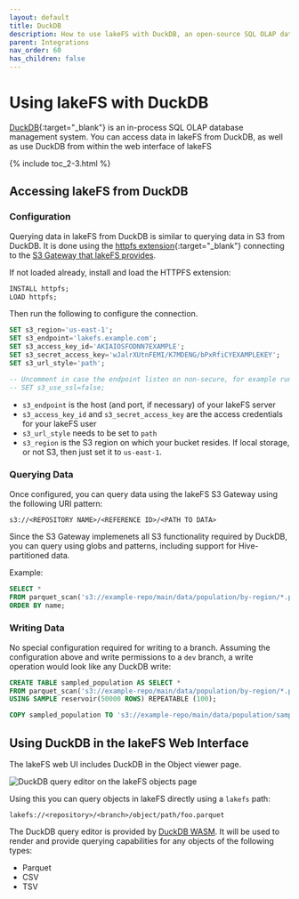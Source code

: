 ```yaml
---
layout: default
title: DuckDB
description: How to use lakeFS with DuckDB, an open-source SQL OLAP database management system.
parent: Integrations
nav_order: 60
has_children: false
---
```


# Using lakeFS with DuckDB

[DuckDB](https://duckdb.org/){:target="_blank"} is an in-process SQL OLAP database management system. You can access data in lakeFS from DuckDB, as well as use DuckDB from within the web interface of lakeFS

{% include toc_2-3.html %}

## Accessing lakeFS from DuckDB
### Configuration

Querying data in lakeFS from DuckDB is similar to querying data in S3 from DuckDB. It is done using the [httpfs extension](https://duckdb.org/docs/extensions/httpfs.html){:target="_blank"} connecting to the [S3 Gateway that lakeFS provides](https://docs.lakefs.io/understand/architecture.html#s3-gateway).

If not loaded already, install and load the HTTPFS extension: 

```sql
INSTALL httpfs;
LOAD httpfs;
```

Then run the following to configure the connection. 

```sql
SET s3_region='us-east-1';
SET s3_endpoint='lakefs.example.com';
SET s3_access_key_id='AKIAIOSFODNN7EXAMPLE';
SET s3_secret_access_key='wJalrXUtnFEMI/K7MDENG/bPxRfiCYEXAMPLEKEY';
SET s3_url_style='path';

-- Uncomment in case the endpoint listen on non-secure, for example running lakeFS locally.
-- SET s3_use_ssl=false;
```

* `s3_endpoint` is the host (and port, if necessary) of your lakeFS server
* `s3_access_key_id` and `s3_secret_access_key` are the access credentials for your lakeFS user
* `s3_url_style` needs to be set to `path`
* `s3_region` is the S3 region on which your bucket resides. If local storage, or not S3, then just set it to `us-east-1`. 

### Querying Data

Once configured, you can query data using the lakeFS S3 Gateway using the following URI pattern:

```text
s3://<REPOSITORY NAME>/<REFERENCE ID>/<PATH TO DATA>
```

Since the S3 Gateway implemenets all S3 functionality required by DuckDB, you can query using globs and patterns, including support for Hive-partitioned data.

Example:

```sql
SELECT * 
FROM parquet_scan('s3://example-repo/main/data/population/by-region/*.parquet', HIVE_PARTITIONING=1) 
ORDER BY name;
```

### Writing Data

No special configuration required for writing to a branch. Assuming the configuration above and write permissions to a `dev` branch,
a write operation would look like any DuckDB write:

```sql
CREATE TABLE sampled_population AS SELECT * 
FROM parquet_scan('s3://example-repo/main/data/population/by-region/*.parquet', HIVE_PARTITIONING=1) 
USING SAMPLE reservoir(50000 ROWS) REPEATABLE (100);

COPY sampled_population TO 's3://example-repo/main/data/population/sample.parquet'; -- actual write happens here
```

## Using DuckDB in the lakeFS Web Interface

The lakeFS web UI includes DuckDB in the Object viewer page. 

![DuckDB query editor on the lakeFS objects page](/assets/img/duckdb.png)

Using this you can query objects in lakeFS directly using a `lakefs` path: 

    lakefs://<repository>/<branch>/object/path/foo.parquet

The DuckDB query editor is provided by [DuckDB WASM](https://github.com/duckdb/duckdb-wasm). It will be used to render and provide querying capabilities for any objects of the following types:

* Parquet
* CSV
* TSV